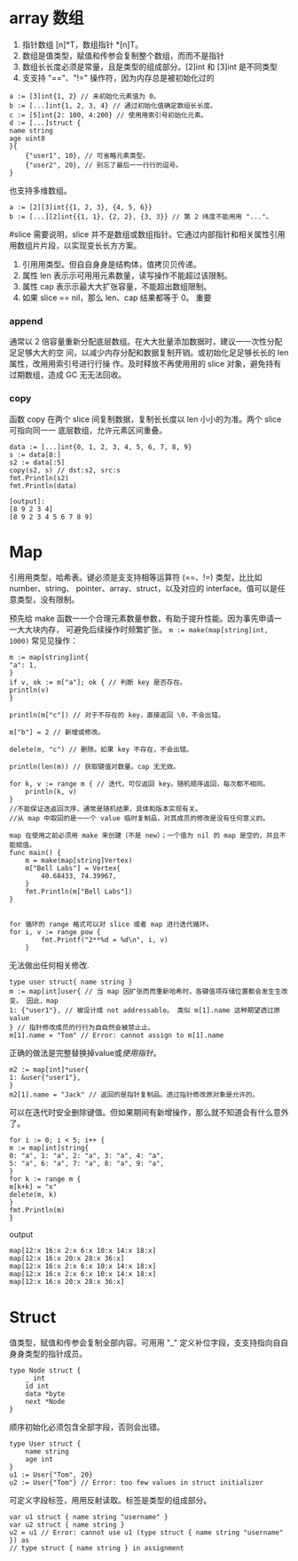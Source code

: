 # array 数组
1. 指针数组 [n]*T，数组指针 *[n]T。
2. 数组是值类型，赋值和传参会复制整个数组，⽽而不是指针
3. 数组⻓长度必须是常量，且是类型的组成部分。[2]int 和 [3]int 是不同类型
4. ⽀支持 "=="、"!=" 操作符，因为内存总是被初始化过的


```
a := [3]int{1, 2} // 未初始化元素值为 0。
b := [...]int{1, 2, 3, 4} // 通过初始化值确定数组⻓长度。
c := [5]int{2: 100, 4:200} // 使⽤用索引号初始化元素。
d := [...]struct {
name string
age uint8
}{
    {"user1", 10}, // 可省略元素类型。
    {"user2", 20}, // 别忘了最后⼀一⾏行的逗号。
}

```

也支持多维数组。
```
a := [2][3]int{{1, 2, 3}, {4, 5, 6}}
b := [...][2]int{{1, 1}, {2, 2}, {3, 3}} // 第 2 纬度不能⽤用 "..."。

```

#slice
需要说明，slice 并不是数组或数组指针。它通过内部指针和相关属性引⽤用数组⽚片段，以实现变⻓长⽅方案。
1.  引⽤用类型。但⾃自⾝身是结构体，值拷⻉贝传递。
2.  属性 len 表⽰示可⽤用元素数量，读写操作不能超过该限制。
3.  属性 cap 表⽰示最⼤大扩张容量，不能超出数组限制。
4.  如果 slice == nil，那么 len、cap 结果都等于 0。 重要

### append
通常以 2 倍容量重新分配底层数组。在⼤大批量添加数据时，建议⼀一次性分配⾜足够⼤大的空
间，以减少内存分配和数据复制开销。或初始化⾜足够⻓长的 len 属性，改⽤用索引号进⾏行操
作。及时释放不再使⽤用的 slice 对象，避免持有过期数组，造成 GC ⽆无法回收。

### copy
函数 copy 在两个 slice 间复制数据，复制⻓长度以 len ⼩小的为准。两个 slice 可指向同⼀一
底层数组，允许元素区间重叠。
```
data := [...]int{0, 1, 2, 3, 4, 5, 6, 7, 8, 9}
s := data[8:]
s2 := data[:5]
copy(s2, s) // dst:s2, src:s
fmt.Println(s2)
fmt.Println(data)

[output]:
[8 9 2 3 4]
[8 9 2 3 4 5 6 7 8 9]
```

# Map
引⽤用类型，哈希表。键必须是⽀支持相等运算符 (==、!=) 类型，⽐比如 number、string、
pointer、array、struct，以及对应的 interface。值可以是任意类型，没有限制。

预先给 make 函数⼀一个合理元素数量参数，有助于提升性能。因为事先申请⼀一⼤大块内存，
可避免后续操作时频繁扩张。
`m := make(map[string]int, 1000)`
常⻅见操作：
```
m := map[string]int{
"a": 1,
}
if v, ok := m["a"]; ok { // 判断 key 是否存在。
println(v)
}

println(m["c"]) // 对于不存在的 key，直接返回 \0，不会出错。

m["b"] = 2 // 新增或修改。

delete(m, "c") // 删除。如果 key 不存在，不会出错。

println(len(m)) // 获取键值对数量。cap ⽆无效。

for k, v := range m { // 迭代，可仅返回 key。随机顺序返回，每次都不相同。
    println(k, v)
}
//不能保证迭返回次序，通常是随机结果，具体和版本实现有关。
//从 map 中取回的是⼀一个 value 临时复制品，对其成员的修改是没有任何意义的。

map 在使用之前必须用 make 来创建（不是 new）；一个值为 nil 的 map 是空的，并且不能赋值。
func main() {
    m = make(map[string]Vertex)
    m["Bell Labs"] = Vertex{
        40.68433, 74.39967,
    }
    fmt.Println(m["Bell Labs"])
}


for 循环的 range 格式可以对 slice 或者 map 进行迭代循环。
for i, v := range pow {
        fmt.Printf("2**%d = %d\n", i, v)
    }
```

无法做出任何相关修改.
```
type user struct{ name string }
m := map[int]user{ // 当 map 因扩张⽽而重新哈希时，各键值项存储位置都会发⽣生改变。 因此，map
1: {"user1"}, // 被设计成 not addressable。 类似 m[1].name 这种期望透过原 value
} // 指针修改成员的⾏行为⾃自然会被禁⽌止。
m[1].name = "Tom" // Error: cannot assign to m[1].name
```
正确的做法是完整替换掉value或*使用指针*。
```
m2 := map[int]*user{
1: &user{"user1"},
}
m2[1].name = "Jack" // 返回的是指针复制品。透过指针修改原对象是允许的。
```

可以在迭代时安全删除键值。但如果期间有新增操作，那么就不知道会有什么意外了。
```
for i := 0; i < 5; i++ {
m := map[int]string{
0: "a", 1: "a", 2: "a", 3: "a", 4: "a",
5: "a", 6: "a", 7: "a", 8: "a", 9: "a",
}
for k := range m {
m[k+k] = "x"
delete(m, k)
}
fmt.Println(m)
}
```
output
```
map[12:x 16:x 2:x 6:x 10:x 14:x 18:x]
map[12:x 16:x 20:x 28:x 36:x]
map[12:x 16:x 2:x 6:x 10:x 14:x 18:x]
map[12:x 16:x 2:x 6:x 10:x 14:x 18:x]
map[12:x 16:x 20:x 28:x 36:x]
```

# Struct
值类型，赋值和传参会复制全部内容。可⽤用 "_" 定义补位字段，⽀支持指向⾃自⾝身类型的指针成员。
```
type Node struct {
    _ int
    id int
    data *byte
    next *Node
}
```
顺序初始化必须包含全部字段，否则会出错。
```
type User struct {
    name string
    age int
}
u1 := User{"Tom", 20}
u2 := User{"Tom"} // Error: too few values in struct initializer
```

可定义字段标签，⽤用反射读取。标签是类型的组成部分。
```
var u1 struct { name string "username" }
var u2 struct { name string }
u2 = u1 // Error: cannot use u1 (type struct { name string "username" }) as
// type struct { name string } in assignment
```

